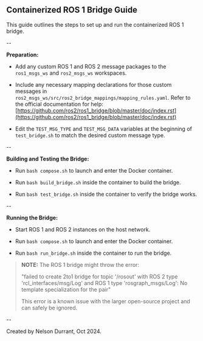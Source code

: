 ## Containerized ROS 1 Bridge Guide

This guide outlines the steps to set up and run the containerized ROS 1 bridge.

--

**Preparation:**

- Add any custom ROS 1 and ROS 2 message packages to the `ros1_msgs_ws` and `ros2_msgs_ws` workspaces.

- Include any necessary mapping declarations for those custom messages in `ros2_msgs_ws/src/ros2_bridge_mappings/mapping_rules.yaml`. Refer to the official documentation for help: [https://github.com/ros2/ros1_bridge/blob/master/doc/index.rst](https://github.com/ros2/ros1_bridge/blob/master/doc/index.rst)

- Edit the `TEST_MSG_TYPE` and `TEST_MSG_DATA` variables at the beginning of `test_bridge.sh` to match the desired custom message type.

--

**Building and Testing the Bridge:**

- Run `bash compose.sh` to launch and enter the Docker container.

- Run `bash build_bridge.sh` inside the container to build the bridge.

- Run `bash test_bridge.sh` inside the container to verify the bridge works.

--
  
**Running the Bridge:**

- Start ROS 1 and ROS 2 instances on the host network.

- Run `bash compose.sh` to launch and enter the Docker container.

- Run `bash run_bridge.sh` inside the container to run the bridge.

> **NOTE:** The ROS 1 bridge might throw the error:
> 
> "failed to create 2to1 bridge for topic '/rosout' with ROS 2 type 'rcl_interfaces/msg/Log' and ROS 1 type 'rosgraph_msgs/Log': No template specialization for the pair"
> 
> This error is a known issue with the larger open-source project and can safely be ignored.

--

Created by Nelson Durrant, Oct 2024.